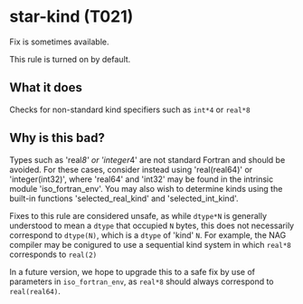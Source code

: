 # star-kind (T021)
Fix is sometimes available.

This rule is turned on by default.

## What it does
Checks for non-standard kind specifiers such as `int*4` or `real*8`

## Why is this bad?
Types such as 'real*8' or 'integer*4' are not standard Fortran and should be
avoided. For these cases, consider instead using 'real(real64)' or
'integer(int32)', where 'real64' and 'int32' may be found in the intrinsic
module 'iso_fortran_env'. You may also wish to determine kinds using the
built-in functions 'selected_real_kind' and 'selected_int_kind'.

Fixes to this rule are considered unsafe, as while `dtype*N` is generally
understood to mean a `dtype` that occupied `N` bytes, this does not necessarily
correspond to `dtype(N)`, which is a `dtype` of 'kind' `N`. For example, the NAG
compiler may be conigured to use a sequential kind system in which `real*8`
corresponds to `real(2)`

In a future version, we hope to upgrade this to a safe fix by use of parameters
in `iso_fortran_env`, as `real*8` should always correspond to `real(real64)`.